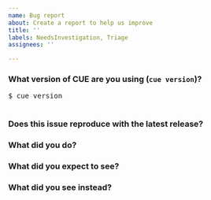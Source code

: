 ```yaml
---
name: Bug report
about: Create a report to help us improve
title: ''
labels: NeedsInvestigation, Triage
assignees: ''

---
```


<!--
Please answer these questions before submitting your issue. Thanks!
For questions please use one of our forums: https://cuelang.slack.com/
-->

### What version of CUE are you using (`cue version`)?

<pre>
$ cue version

</pre>

<!--
If you built from source, specify what git tag or commit was used.
-->

### Does this issue reproduce with the latest release?



### What did you do?

<!--
If possible, provide a recipe for reproducing the error.

For advice on how to create a good reproducer, please see:

https://github.com/cue-lang/cue/wiki/Creating-test-or-performance-reproducers
-->



### What did you expect to see?



### What did you see instead?
